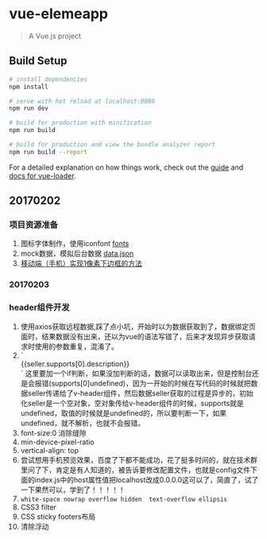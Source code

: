 # vue-elemeapp

> A Vue.js project

## Build Setup

``` bash
# install dependencies
npm install

# serve with hot reload at localhost:8080
npm run dev

# build for production with minification
npm run build

# build for production and view the bundle analyzer report
npm run build --report
```

For a detailed explanation on how things work, check out the [guide](http://vuejs-templates.github.io/webpack/) and [docs for vue-loader](http://vuejs.github.io/vue-loader).

## 20170202

### 项目资源准备
1. 图标字体制作，使用iconfont [fonts](https://github.com/DengSongsong/vue-elemeApp/tree/master/src/common/fonts)
2. mock数据，模拟后台数据 [data.json](https://github.com/DengSongsong/vue-elemeApp/blob/master/data.json)
3. [移动端（手机）实现1像素下边框的方法](https://segmentfault.com/a/1190000004538413)

### 20170203

### header组件开发
1. 使用axios获取远程数据,踩了点小坑，开始时以为数据获取到了，数据绑定页面时，结果数据没有出来，还以为vue的语法写错了，后来才发现异步获取请求时使用的参数重复，混淆了。
2. 
    `<div v-if="seller.supports" class="support">
        <span class="icon"></span>
        <span class="text">{{seller.supports[0].description}}</span>
    </div>
    `
    这里要加一个if判断，如果没加判断的话，数据可以读取出来，但是控制台还是会报错(supports[0]undefined)，因为一开始的时候在写代码的时候就把数据seller传递给了v-header组件，然后数据seller获取的过程是异步的，初始化seller是一个空对象，空对象传给v-header组件的时候，supports就是undefined，取值的时候就是undefined的，所以要判断一下，如果undefined，就不解析，也就不会报错。
3. font-size:0 消除缝隙
4. min-device-pixel-ratio
5. vertical-align: top
6. 尝试想用手机预览效果，百度了下都不能成功，花了挺多时间的，就在技术群里问了下，肯定是有人知道的，被告诉要修改配置文件，也就是config文件下面的index.js中的host属性值把localhost改成0.0.0.0这可以了，简直了，试了一下果然可以，学到了！！！！！
7.  `
        white-space nowrap
        overflow hidden 
        text-overflow ellipsis
    `
8. CSS3 filter
9. CSS sticky footers布局
10. 清除浮动